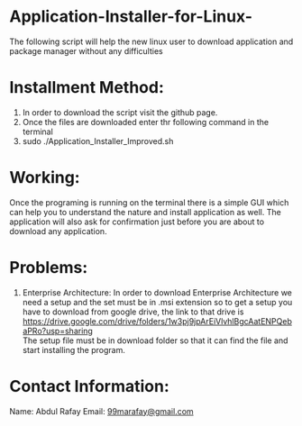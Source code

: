 # Application-Installer-for-Linux-
The following script will help the new linux user to download application and package manager without any difficulties

Installment Method:
====================
1) In order to download the script visit the github page.
2) Once the files are downloaded enter thr following command in the terminal
3) sudo ./Application_Installer_Improved.sh

Working:
=========
Once the programing is running on the terminal there is a simple GUI which can help you to understand the nature and install application as well.
The application will also ask for confirmation just before you are about to download any application.

Problems:
========
1) Enterprise Architecture:
In order to download Enterprise Architecture we need a setup and the set must be in .msi extension so to get a setup you have to download from google drive, the link to that drive is 
https://drive.google.com/drive/folders/1w3pj9jpArEiVlvhlBgcAatENPQebaPRo?usp=sharing  
The setup file must be in download folder so that it can find the file and start installing the  program.

Contact Information:
====================

Name: Abdul Rafay
Email: 99marafay@gmail.com

